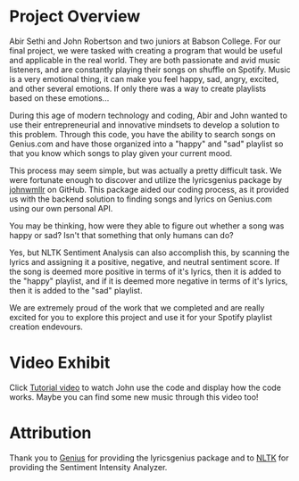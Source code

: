 # Project Overview

Abir Sethi and John Robertson and two juniors at Babson College. For our final project, we were tasked with creating a program that would be useful and applicable in the real world. They are both passionate and avid music listeners, and are constantly playing their songs on shuffle on Spotify. Music is a very emotional thing, it can make you feel happy, sad, angry, excited, and other several emotions. If only there was a way to create playlists based on these emotions...

During this age of modern technology and coding, Abir and John wanted to use their entrepreneurial and innovative mindsets to develop a solution to this problem. Through this code, you have the ability to search songs on Genius.com and have those organized into a "happy" and "sad" playlist so that you know which songs to play given your current mood. 

This process may seem simple, but was actually a pretty difficult task. We were fortunate enough to discover and utilize the lyricsgenius package by [johnwmllr](https://github.com/johnwmillr/LyricsGenius) on GitHub. This package aided our coding process, as it provided us with the backend solution to finding songs and lyrics on Genius.com using our own personal API. 

You may be thinking, how were they able to figure out whether a song was happy or sad? Isn't that something that only humans can do?

Yes, but NLTK Sentiment Analysis can also accomplish this, by scanning the lyrics and assigning it a positive, negative, and neutral sentiment score. If the song is deemed more positive in terms of it's lyrics, then it is added to the "happy" playlist, and if it is deemed more negative in terms of it's lyrics, then it is added to the "sad" playlist. 

We are extremely proud of the work that we completed and are really excited for you to explore this project and use it for your Spotify playlist creation endevours.

# Video Exhibit

Click [Tutorial video](https://drive.google.com/file/d/1RJxhp7MZN3YNnGgMEelxOWU2YdqNVvS-/view?ts=644d9632) to watch John use the code and display how the code works. Maybe you can find some new music through this video too!

# Attribution

Thank you to [Genius](https://docs.genius.com) for providing the lyricsgenius package and to [NLTK](https://www.nltk.org) for providing the Sentiment Intensity Analyzer.